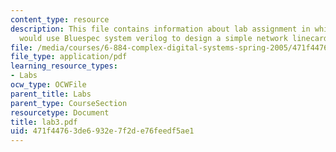 ```yaml
---
content_type: resource
description: This file contains information about lab assignment in which student
  would use Bluespec system verilog to design a simple network linecard.
file: /media/courses/6-884-complex-digital-systems-spring-2005/471f44763de6932e7f2de76feedf5ae1_lab3.pdf
file_type: application/pdf
learning_resource_types:
- Labs
ocw_type: OCWFile
parent_title: Labs
parent_type: CourseSection
resourcetype: Document
title: lab3.pdf
uid: 471f4476-3de6-932e-7f2d-e76feedf5ae1
---
```

